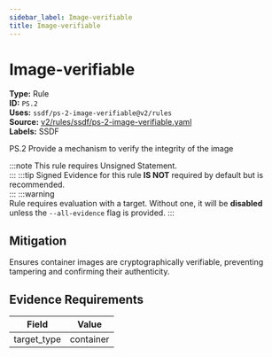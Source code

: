 ```yaml
---
sidebar_label: Image-verifiable
title: Image-verifiable
---  
```

# Image-verifiable  
**Type:** Rule  
**ID:** `PS.2`  
**Uses:** `ssdf/ps-2-image-verifiable@v2/rules`  
**Source:** [v2/rules/ssdf/ps-2-image-verifiable.yaml](https://github.com/scribe-public/sample-policies/blob/main/v2/rules/ssdf/ps-2-image-verifiable.yaml)  
**Labels:** SSDF  

PS.2 Provide a mechanism to verify the integrity of the image

:::note 
This rule requires Unsigned Statement.  
::: 
:::tip 
Signed Evidence for this rule **IS NOT** required by default but is recommended.  
::: 
:::warning  
Rule requires evaluation with a target. Without one, it will be **disabled** unless the `--all-evidence` flag is provided.
::: 

## Mitigation  
Ensures container images are cryptographically verifiable, preventing tampering and confirming their authenticity.



## Evidence Requirements  
| Field | Value |
|-------|-------|
| target_type | container |

